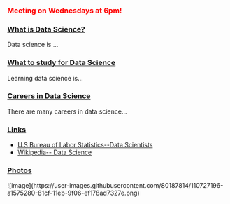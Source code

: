 
<h3 style="color:red;">Meeting on Wednesdays at 6pm!</h3>

   <div id="accordion">
   <h3><a href="#"> What is Data Science? </a></h3>
     <div>Data science is ... </div>
   <h3><a href="#">What to study for Data Science</a></h3>
     <div>Learning data science is... </div>
   <h3><a href="#">Careers in Data Science</a></h3>
     <div>There are many careers in data science... </div>
   <h3> <a href="#">Links</a> </h3>
  <div><ul>
 <li><a href="https://www.bls.gov/oes/current/oes152098.htm">U.S Bureau of Labor Statistics--Data Scientists</a>
   <li><a href="https://en.wikipedia.org/wiki/Data_science">Wikipedia-- Data Science</a>
     </ul></div>
   <h3><a href="#">Photos</a></h3>
 <div>     ![image](https://user-images.githubusercontent.com/80187814/110727196-a1575280-81cf-11eb-9f06-ef178ad7327e.png) </div>
  
   
  </div>
  
  
  
  <script src="https://code.jquery.com/jquery-3.6.0.js" integrity="sha256-H+K7U5CnXl1h5ywQfKtSj8PCmoN9aaq30gDh27Xc0jk=" crossorigin="anonymous"></script>
<script src="https://code.jquery.com/ui/1.12.1/jquery-ui.js" integrity="sha256-T0Vest3yCU7pafRw9r+settMBX6JkKN06dqBnpQ8d30=" crossorigin="anonymous"></script>
<script>
 $(document).ready( () => {
   $("#accordion").accordion( {
     event: "click",
     heightStyle:"content",
     collapsible: true
 
 } );
 
 });
 
 </script>
   
 
